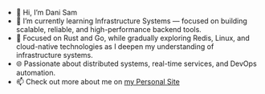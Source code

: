 - 👋 Hi, I’m Dani Sam
- 🔭 I’m currently learning Infrastructure Systems — focused on building scalable, reliable, and high-performance backend tools.  
- 🚀 Focused on Rust and Go, while gradually exploring Redis, Linux, and cloud-native technologies as I deepen my understanding of infrastructure systems.
- 🌐 Passionate about distributed systems, real-time services, and DevOps automation.
- 📫 Check out more about me on [my Personal Site](https://dani-sam.github.io/Personal-Website)
<!--
**dani-sam/dani-sam** is a ✨ _special_ ✨ repository because its `README.md` (this file) appears on your GitHub profile.

Here are some ideas to get you started:

- 🔭 I’m currently working on ...
- 🌱 I’m currently learning ...
- 👯 I’m looking to collaborate on ...
- 🤔 I’m looking for help with ...
- 💬 Ask me about ...
- 📫 How to reach me: ...
- 😄 Pronouns: ...
- ⚡ Fun fact: ...
-->
